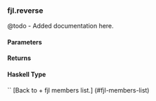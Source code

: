 ### fjl.reverse
@todo - Added documentation here.

#### Parameters

#### Returns
 
#### Haskell Type
``
[Back to  + fjl members list.]
(#fjl-members-list)

